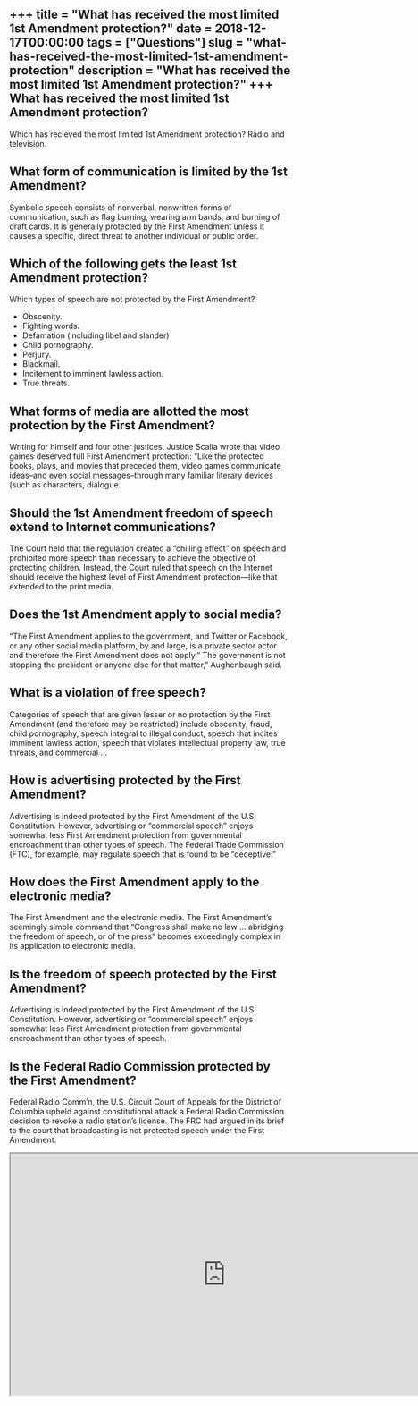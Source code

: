 +++
title = "What has received the most limited 1st Amendment protection?"
date = 2018-12-17T00:00:00
tags = ["Questions"]
slug = "what-has-received-the-most-limited-1st-amendment-protection"
description = "What has received the most limited 1st Amendment protection?"
+++
What has received the most limited 1st Amendment protection?
------------------------------------------------------------

Which has recieved the most limited 1st Amendment protection? Radio and television.

What form of communication is limited by the 1st Amendment?
-----------------------------------------------------------

Symbolic speech consists of nonverbal, nonwritten forms of communication, such as flag burning, wearing arm bands, and burning of draft cards. It is generally protected by the First Amendment unless it causes a specific, direct threat to another individual or public order.

Which of the following gets the least 1st Amendment protection?
---------------------------------------------------------------

Which types of speech are not protected by the First Amendment?

- Obscenity.
- Fighting words.
- Defamation (including libel and slander)
- Child pornography.
- Perjury.
- Blackmail.
- Incitement to imminent lawless action.
- True threats.

What forms of media are allotted the most protection by the First Amendment?
----------------------------------------------------------------------------

Writing for himself and four other justices, Justice Scalia wrote that video games deserved full First Amendment protection: “Like the protected books, plays, and movies that preceded them, video games communicate ideas–and even social messages–through many familiar literary devices (such as characters, dialogue.

Should the 1st Amendment freedom of speech extend to Internet communications?
-----------------------------------------------------------------------------

The Court held that the regulation created a “chilling effect” on speech and prohibited more speech than necessary to achieve the objective of protecting children. Instead, the Court ruled that speech on the Internet should receive the highest level of First Amendment protection—like that extended to the print media.

Does the 1st Amendment apply to social media?
---------------------------------------------

“The First Amendment applies to the government, and Twitter or Facebook, or any other social media platform, by and large, is a private sector actor and therefore the First Amendment does not apply.” The government is not stopping the president or anyone else for that matter,” Aughenbaugh said.

What is a violation of free speech?
-----------------------------------

Categories of speech that are given lesser or no protection by the First Amendment (and therefore may be restricted) include obscenity, fraud, child pornography, speech integral to illegal conduct, speech that incites imminent lawless action, speech that violates intellectual property law, true threats, and commercial …

How is advertising protected by the First Amendment?
----------------------------------------------------

Advertising is indeed protected by the First Amendment of the U.S. Constitution. However, advertising or “commercial speech” enjoys somewhat less First Amendment protection from governmental encroachment than other types of speech. The Federal Trade Commission (FTC), for example, may regulate speech that is found to be “deceptive.”

How does the First Amendment apply to the electronic media?
-----------------------------------------------------------

The First Amendment and the electronic media. The First Amendment’s seemingly simple command that “Congress shall make no law … abridging the freedom of speech, or of the press” becomes exceedingly complex in its application to electronic media.

Is the freedom of speech protected by the First Amendment?
----------------------------------------------------------

Advertising is indeed protected by the First Amendment of the U.S. Constitution. However, advertising or “commercial speech” enjoys somewhat less First Amendment protection from governmental encroachment than other types of speech.

Is the Federal Radio Commission protected by the First Amendment?
-----------------------------------------------------------------

Federal Radio Comm’n, the U.S. Circuit Court of Appeals for the District of Columbia upheld against constitutional attack a Federal Radio Commission decision to revoke a radio station’s license. The FRC had argued in its brief to the court that broadcasting is not protected speech under the First Amendment.

<iframe allow="accelerometer; autoplay; clipboard-write; encrypted-media; gyroscope; picture-in-picture" allowfullscreen="" class="__youtube_prefs__  epyt-is-override  no-lazyload" data-no-lazy="1" data-origheight="433" data-origwidth="770" data-skipgform_ajax_framebjll="" height="433" id="_ytid_55692" loading="lazy" src="https://www.youtube.com/embed/KsoFJX-9bBs?enablejsapi=1&autoplay=0&cc_load_policy=0&cc_lang_pref=&iv_load_policy=1&loop=0&modestbranding=0&rel=1&fs=1&playsinline=0&autohide=2&theme=dark&color=red&controls=1&" title="YouTube player" width="770"></iframe>